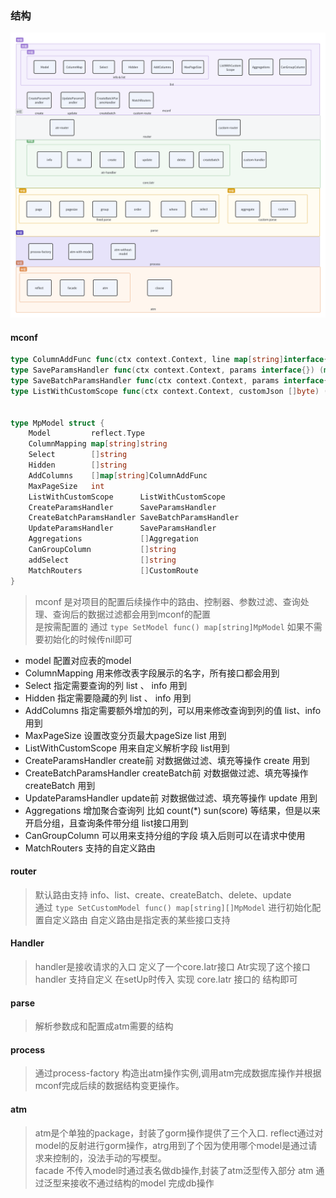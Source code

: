 
### 结构
![](./struct.png)

#### mconf

```go
type ColumnAddFunc func(ctx context.Context, line map[string]interface{}, addKey string) interface{}
type SaveParamsHandler func(ctx context.Context, params interface{}) (map[string]interface{}, error)
type SaveBatchParamsHandler func(ctx context.Context, params interface{}) ([]map[string]interface{}, error)
type ListWithCustomScope func(ctx context.Context, customJson []byte) (clause.Scope, error)


type MpModel struct {
	Model         reflect.Type
	ColumnMapping map[string]string         
	Select        []string                   
	Hidden        []string                   
	AddColumns    []map[string]ColumnAddFunc 
	MaxPageSize   int                       
	ListWithCustomScope      ListWithCustomScope 
	CreateParamsHandler      SaveParamsHandler
	CreateBatchParamsHandler SaveBatchParamsHandler
	UpdateParamsHandler      SaveParamsHandler
	Aggregations             []Aggregation
	CanGroupColumn           []string
	addSelect                []string
	MatchRouters             []CustomRoute
}
```
>mconf 是对项目的配置后续操作中的路由、控制器、参数过滤、查询处理、查询后的数据过滤都会用到mconf的配置 <br>
> 是按需配置的  通过 `type SetModel func() map[string]MpModel` 如果不需要初始化的时候传nil即可

* model 配置对应表的model
* ColumnMapping 用来修改表字段展示的名字，所有接口都会用到
* Select 指定需要查询的列 list 、 info 用到
* Hidden 指定需要隐藏的列 list 、 info 用到
* AddColumns 指定需要额外增加的列，可以用来修改查询到列的值  list、info 用到
* MaxPageSize 设置改变分页最大pageSize    list 用到
* ListWithCustomScope 用来自定义解析字段  list用到
* CreateParamsHandler create前 对数据做过滤、填充等操作 create 用到
* CreateBatchParamsHandler createBatch前 对数据做过滤、填充等操作 createBatch 用到
* UpdateParamsHandler update前 对数据做过滤、填充等操作 update 用到
* Aggregations 增加聚合查询列 比如 count(*) sun(score) 等结果，但是以来开启分组，且查询条件带分组 list接口用到
* CanGroupColumn 可以用来支持分组的字段 填入后则可以在请求中使用
* MatchRouters 支持的自定义路由 

#### router

>  默认路由支持 info、list、create、createBatch、delete、update <br>
>  通过 `type SetCustomModel func() map[string][]MpModel` 进行初始化配置自定义路由 自定义路由是指定表的某些接口支持 

#### Handler

> handler是接收请求的入口 定义了一个core.Iatr接口 Atr实现了这个接口 <br>
> handler 支持自定义 在setUp时传入 实现 core.Iatr 接口的 结构即可

#### parse 

> 解析参数成和配置成atm需要的结构

#### process
> 通过process-factory 构造出atm操作实例,调用atm完成数据库操作并根据mconf完成后续的数据结构变更操作。

#### atm

> atm是个单独的package，封装了gorm操作提供了三个入口.
> reflect通过对model的反射进行gorm操作，atrg用到了个因为使用哪个model是通过请求来控制的，没法手动的写模型。<br>
> facade 不传入model时通过表名做db操作,封装了atm泛型传入部分
> atm 通过泛型来接收不通过结构的model 完成db操作